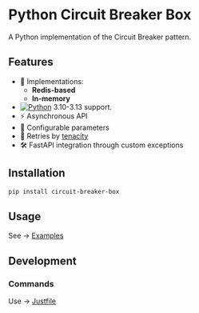 # Python Circuit Breaker Box

A Python implementation of the Circuit Breaker pattern.

## Features

- 🚀 Implementations:
  - **Redis-based**
  - **In-memory**
- [![Python](https://img.shields.io/badge/Python-3776AB?style=for-the-badge&logo=python&logoColor=FFD43B)](https://python.org) 3.10-3.13 support.
- ⚡ Asynchronous API
- 🔧 Configurable parameters
- 🔄 Retries by [tenacity](https://tenacity.readthedocs.io/en/latest/)
- 🛠️ FastAPI integration through custom exceptions

## Installation
```bash
pip install circuit-breaker-box
```

## Usage
See -> [Examples](examples/)

## Development
### Commands
Use -> [Justfile](Justfile)
